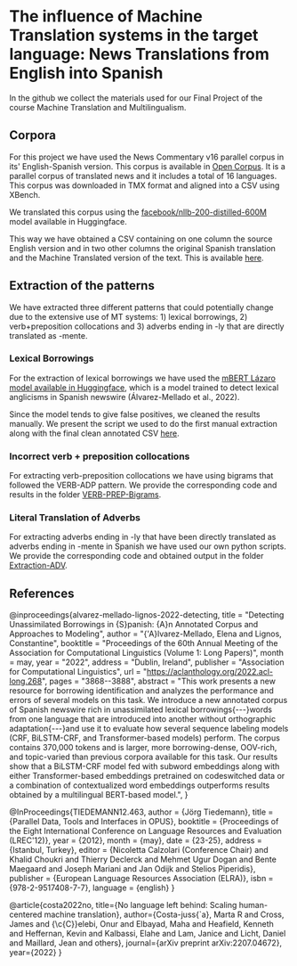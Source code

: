 # The influence of Machine Translation systems in the target language: News Translations from English into Spanish

In the github we collect the materials used for our Final Project of the course Machine Translation and Multilingualism.

## Corpora

For this project we have used the News Commentary v16 parallel corpus in its' English-Spanish version. This corpus is available in [Open Corpus](https://opus.nlpl.eu/News-Commentary.php). It is 
a parallel corpus of translated news and it includes a total of 16 languages. This corpus was downloaded in TMX format and aligned into a CSV using XBench.

We translated this corpus using the [facebook/nllb-200-distilled-600M](https://huggingface.co/facebook/nllb-200-distilled-600M) model available in Huggingface.

This way we have obtained a CSV containing on one column the source English version and in two other columns the original Spanish translation and the Machine Translated version of the text. This is available [here](https://github.com/cristinaa23/MT_assignment/tree/main/Translated%20Corpus).

## Extraction of the patterns
We have extracted three different patterns that could potentially change due to the extensive use of MT systems: 1) lexical borrowings, 2) verb+preposition collocations and 3) adverbs ending in -ly that are directly translated as -mente.

### Lexical Borrowings

For the extraction of lexical borrowings we have used the [mBERT Lázaro model available in Huggingface](https://huggingface.co/lirondos/anglicisms-spanish-mbert), which is a model trained to detect lexical anglicisms in Spanish newswire (Álvarez-Mellado et al., 2022).

Since the model tends to give false positives, we cleaned the results manually. We present the script we used to do the first manual extraction along with the final clean annotated CSV [here](https://github.com/cristinaa23/MT_assignment/tree/main/Extraction%20of%20Borrowings).

### Incorrect verb + preposition collocations
For extracting verb-preposition collocations we have using bigrams that followed the VERB-ADP pattern. We provide the corresponding code and results in the folder [VERB-PREP-Bigrams](https://github.com/cristinaa23/MT_assignment/tree/main/VERB-ADV-Bigrams).

### Literal Translation of Adverbs
For extracting adverbs ending in -ly that have been directly translated as adverbs ending in -mente in Spanish we have used our own python scripts. We provide the corresponding code and obtained output in the folder [Extraction-ADV](https://github.com/cristinaa23/MT_assignment/tree/main/Extraction-ADV).

## References
@inproceedings{alvarez-mellado-lignos-2022-detecting,
    title = "Detecting Unassimilated Borrowings in {S}panish: {A}n Annotated Corpus and Approaches to Modeling",
    author = "{\'A}lvarez-Mellado, Elena  and
      Lignos, Constantine",
    booktitle = "Proceedings of the 60th Annual Meeting of the Association for Computational Linguistics (Volume 1: Long Papers)",
    month = may,
    year = "2022",
    address = "Dublin, Ireland",
    publisher = "Association for Computational Linguistics",
    url = "https://aclanthology.org/2022.acl-long.268",
    pages = "3868--3888",
    abstract = "This work presents a new resource for borrowing identification and analyzes the performance and errors of several models on this task. We introduce a new annotated corpus of Spanish newswire rich in unassimilated lexical borrowings{---}words from one language that are introduced into another without orthographic adaptation{---}and use it to evaluate how several sequence labeling models (CRF, BiLSTM-CRF, and Transformer-based models) perform. The corpus contains 370,000 tokens and is larger, more borrowing-dense, OOV-rich, and topic-varied than previous corpora available for this task. Our results show that a BiLSTM-CRF model fed with subword embeddings along with either Transformer-based embeddings pretrained on codeswitched data or a combination of contextualized word embeddings outperforms results obtained by a multilingual BERT-based model.",
}


@InProceedings{TIEDEMANN12.463,
  author = {Jörg Tiedemann},
  title = {Parallel Data, Tools and Interfaces in OPUS},
  booktitle = {Proceedings of the Eight International Conference on Language Resources and Evaluation (LREC'12)},
  year = {2012},
  month = {may},
  date = {23-25},
  address = {Istanbul, Turkey},
  editor = {Nicoletta Calzolari (Conference Chair) and Khalid Choukri and Thierry Declerck and Mehmet Ugur Dogan and Bente Maegaard and Joseph Mariani and Jan Odijk and Stelios Piperidis},
  publisher = {European Language Resources Association (ELRA)},
  isbn = {978-2-9517408-7-7},
  language = {english}
 }
 
 
 @article{costa2022no,
  title={No language left behind: Scaling human-centered machine translation},
  author={Costa-juss{\`a}, Marta R and Cross, James and {\c{C}}elebi, Onur and Elbayad, Maha and Heafield, Kenneth and Heffernan, Kevin and Kalbassi, Elahe and Lam, Janice and Licht, Daniel and Maillard, Jean and others},
  journal={arXiv preprint arXiv:2207.04672},
  year={2022}
}
